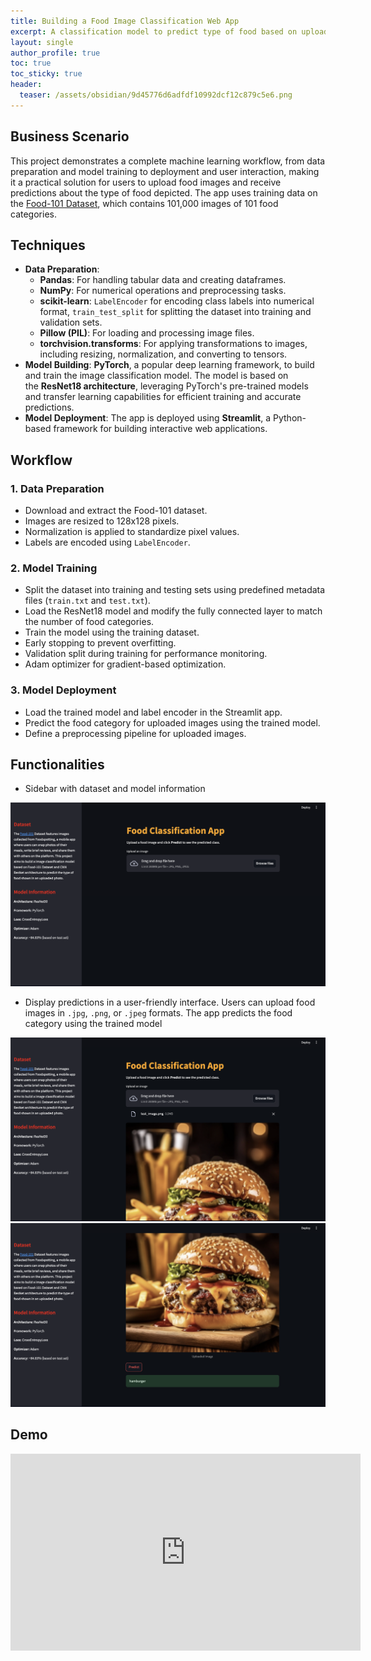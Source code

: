 ```yaml
---
title: Building a Food Image Classification Web App
excerpt: A classification model to predict type of food based on uploaded image
layout: single
author_profile: true
toc: true
toc_sticky: true
header:
  teaser: /assets/obsidian/9d45776d6adfdf10992dcf12c879c5e6.png
---
```

## **Business Scenario**

This project demonstrates a complete machine learning workflow, from data preparation and model training to deployment and user interaction, making it a practical solution for users to upload food images and receive predictions about the type of food depicted. The app uses training data on the [Food-101 Dataset](vscode-file://vscode-app/Applications/Visual%20Studio%20Code.app/Contents/Resources/app/out/vs/code/electron-sandbox/workbench/workbench.html), which contains 101,000 images of 101 food categories.

## **Techniques**

- **Data Preparation**:
	- **Pandas**: For handling tabular data and creating dataframes.
	- **NumPy**: For numerical operations and preprocessing tasks.
	- **scikit-learn**: `LabelEncoder` for encoding class labels into numerical format, `train_test_split` for splitting the dataset into training and validation sets.
	- **Pillow (PIL)**: For loading and processing image files.
	- **torchvision.transforms**: For applying transformations to images, including resizing, normalization, and converting to tensors.
- **Model Building**: **PyTorch**, a popular deep learning framework, to build and train the image classification model. The model is based on the **ResNet18 architecture**, leveraging PyTorch's pre-trained models and transfer learning capabilities for efficient training and accurate predictions.
- **Model Deployment**: The app is deployed using **Streamlit**, a Python-based framework for building interactive web applications.

## **Workflow**

### **1. Data Preparation**

- Download and extract the Food-101 dataset.
- Images are resized to 128x128 pixels.
- Normalization is applied to standardize pixel values.
- Labels are encoded using `LabelEncoder`.

### 2. **Model Training**

- Split the dataset into training and testing sets using predefined metadata files (`train.txt` and `test.txt`).
- Load the ResNet18 model and modify the fully connected layer to match the number of food categories.
- Train the model using the training dataset.
- Early stopping to prevent overfitting.
- Validation split during training for performance monitoring.
- Adam optimizer for gradient-based optimization.

### 3. **Model Deployment**

- Load the trained model and label encoder in the Streamlit app.
- Predict the food category for uploaded images using the trained model.
- Define a preprocessing pipeline for uploaded images.

## Functionalities

- Sidebar with dataset and model information

<img src="/assets/obsidian/9d45776d6adfdf10992dcf12c879c5e6.png" />

- Display predictions in a user-friendly interface. Users can upload food images in `.jpg`, `.png`, or `.jpeg` formats. The app predicts the food category using the trained model

<img src="/assets/obsidian/8f8f7434e47f45080934cbb7aeff1935.png" />

<img src="/assets/obsidian/d7f5fe48df868a26b7e60b2a6a373f00.png" />

## **Demo**

<iframe width="560" height="315" src="https://www.youtube.com/embed/Y4yOHRphGBs?si=C-CYxhOLpjSL9ypV" title="YouTube video player" frameborder="0" allow="accelerometer; autoplay; clipboard-write; encrypted-media; gyroscope; picture-in-picture; web-share" referrerpolicy="strict-origin-when-cross-origin" allowfullscreen></iframe>

